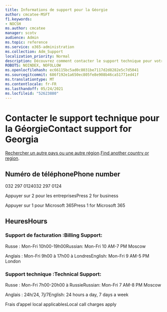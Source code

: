 ```yaml
---
title: Informations de support pour la Géorgie
author: cmcatee-MSFT
f1.keywords:
- NOCSH
ms.author: cmcatee
manager: scotv
audience: Admin
ms.topic: reference
ms.service: o365-administration
ms.collection: Adm_Support
localization_priority: Normal
description: Découvrez comment contacter le support technique pour votre pays ou région.
ROBOTS: NOINDEX, NOFOLLOW
ms.openlocfilehash: ec66115bc5ad0c8031be7117d2d8282e5c7d5041
ms.sourcegitcommit: 686f192e1a650ec805fe8e908b46ca51771ed41f
ms.translationtype: MT
ms.contentlocale: fr-FR
ms.lasthandoff: 05/24/2021
ms.locfileid: "52623880"
---
```

# <a name="contact-support-for-georgia"></a><span data-ttu-id="12c9f-103">Contacter le support technique pour la Géorgie</span><span class="sxs-lookup"><span data-stu-id="12c9f-103">Contact support for Georgia</span></span>

<span data-ttu-id="12c9f-104">[Rechercher un autre pays ou une autre région](../../business-video/get-help-support.md).</span><span class="sxs-lookup"><span data-stu-id="12c9f-104">[Find another country or region](../../business-video/get-help-support.md).</span></span>

## <a name="phone-number"></a><span data-ttu-id="12c9f-105">Numéro de téléphone</span><span class="sxs-lookup"><span data-stu-id="12c9f-105">Phone number</span></span>
<span data-ttu-id="12c9f-106">032 297 0124</span><span class="sxs-lookup"><span data-stu-id="12c9f-106">032 297 0124</span></span>

<span data-ttu-id="12c9f-107">Appuyer sur 2 pour les entreprises</span><span class="sxs-lookup"><span data-stu-id="12c9f-107">Press 2 for business</span></span>

<span data-ttu-id="12c9f-108">Appuyer sur 1 pour Microsoft 365</span><span class="sxs-lookup"><span data-stu-id="12c9f-108">Press 1 for Microsoft 365</span></span>

## <a name="hours"></a><span data-ttu-id="12c9f-109">Heures</span><span class="sxs-lookup"><span data-stu-id="12c9f-109">Hours</span></span>
### <a name="billing-support"></a><span data-ttu-id="12c9f-110">Support de facturation :</span><span class="sxs-lookup"><span data-stu-id="12c9f-110">Billing Support:</span></span>

<span data-ttu-id="12c9f-111">Russe : Mon-Fri 10h00-19h00</span><span class="sxs-lookup"><span data-stu-id="12c9f-111">Russian: Mon-Fri 10 AM-7 PM Moscow</span></span>

<span data-ttu-id="12c9f-112">Anglais : Mon-Fri 9h00 à 17h00 à Londres</span><span class="sxs-lookup"><span data-stu-id="12c9f-112">English: Mon-Fri 9 AM-5 PM London</span></span>

### <a name="technical-support"></a><span data-ttu-id="12c9f-113">Support technique :</span><span class="sxs-lookup"><span data-stu-id="12c9f-113">Technical Support:</span></span>

<span data-ttu-id="12c9f-114">Russe : Mon-Fri 7h00-20h00 à Russie</span><span class="sxs-lookup"><span data-stu-id="12c9f-114">Russian: Mon-Fri 7 AM-8 PM Moscow</span></span>

<span data-ttu-id="12c9f-115">Anglais : 24h/24, 7j/7</span><span class="sxs-lookup"><span data-stu-id="12c9f-115">English: 24 hours a day, 7 days a week</span></span>

<span data-ttu-id="12c9f-116">Frais d’appel local applicables</span><span class="sxs-lookup"><span data-stu-id="12c9f-116">Local call charges apply</span></span>
